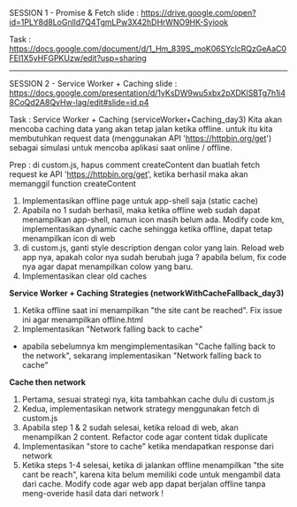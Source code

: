 SESSION 1 - Promise & Fetch
slide : https://drive.google.com/open?id=1PLY8d8LoGnlld7Q4TgmLPw3X42hDHrWNO9HK-Syiook

Task : https://docs.google.com/document/d/1_Hm_839S_moK06SYclcRQzGeAaC0FEl1X5yHFGPKUzw/edit?usp=sharing


<hr />


SESSION 2 - Service Worker + Caching
slide : https://docs.google.com/presentation/d/1yKsDW9wu5xbx2pXDKlSBTg7h1i48CoQd2A8QvHw-lag/edit#slide=id.p4

Task : 
Service Worker + Caching (serviceWorker+Caching_day3)
Kita akan mencoba caching data yang akan tetap jalan ketika offline. untuk itu kita membutuhkan request data (menggunakan API 'https://httpbin.org/get') sebagai simulasi untuk mencoba aplikasi saat online / offline.

Prep : di custom.js, hapus comment createContent dan buatlah fetch request ke API 'https://httpbin.org/get', ketika berhasil maka akan memanggil function createContent

1. Implementasikan offline page untuk app-shell saja (static cache)
2. Apabila no 1 sudah berhasil, maka ketika offline web sudah dapat menampilkan app-shell, namun icon masih belum ada. Modify code km, implementasikan dynamic cache sehingga ketika offline, dapat tetap menampilkan icon di web 
3. di custom.js, ganti style description dengan color yang lain. Reload web app nya, apakah color nya sudah berubah juga ? apabila belum, fix code nya agar dapat menampilkan colow yang baru.
4. Implementasikan clear old caches


**Service Worker + Caching Strategies (networkWithCacheFallback_day3)**
1. Ketika offline saat ini menampilkan "the site cant be reached". Fix issue ini agar menampilkan offline.html 
2. Implementasikan "Network falling back to cache"
  - apabila sebelumnya km mengimplementasikan "Cache falling back to the network", sekarang implementasikan "Network falling back to cache" 


**Cache then network**
1. Pertama, sesuai strategi nya, kita tambahkan cache dulu di custom.js
2. Kedua, implementasikan network strategy menggunakan fetch di custom.js 
3. Apabila step 1 & 2 sudah selesai, ketika reload di web, akan menampilkan 2 content. Refactor code agar content tidak duplicate 
4. Implementasikan "store to cache" ketika mendapatkan response dari network 
5. Ketika steps 1-4 selesai, ketika di jalankan offline menampilkan "the site cant be reach", karena kita belum memiliki code untuk mengambil data dari cache. Modify code agar web app dapat berjalan offline tanpa meng-overide hasil data dari network !
